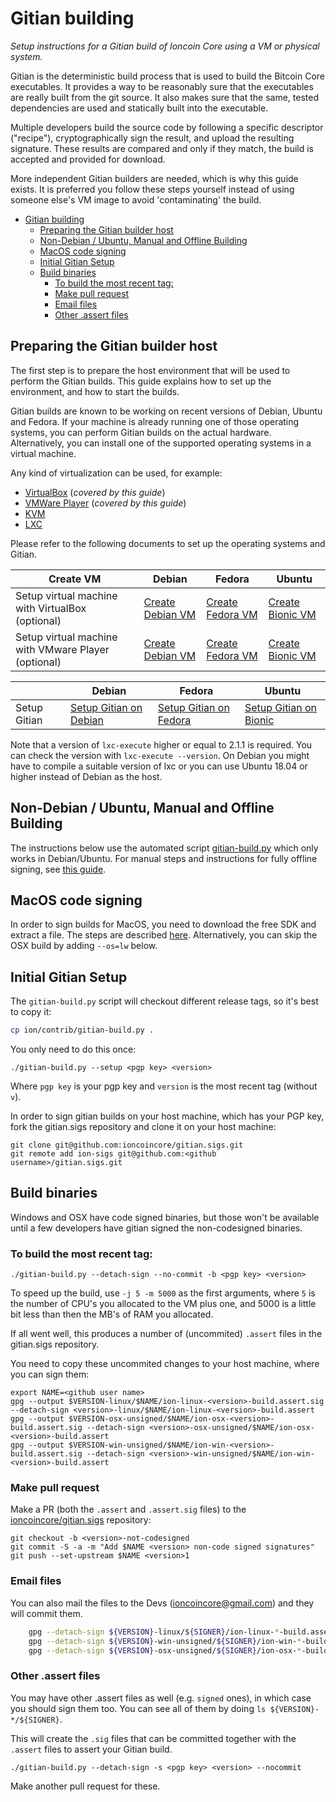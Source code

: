 Gitian building
================

*Setup instructions for a Gitian build of Ioncoin Core using a VM or physical system.*

Gitian is the deterministic build process that is used to build the Bitcoin
Core executables. It provides a way to be reasonably sure that the
executables are really built from the git source. It also makes sure that
the same, tested dependencies are used and statically built into the executable.

Multiple developers build the source code by following a specific descriptor
("recipe"), cryptographically sign the result, and upload the resulting signature.
These results are compared and only if they match, the build is accepted and provided
for download.

More independent Gitian builders are needed, which is why this guide exists.
It is preferred you follow these steps yourself instead of using someone else's
VM image to avoid 'contaminating' the build.

- [Gitian building](#gitian-building)
  - [Preparing the Gitian builder host](#preparing-the-gitian-builder-host)
  - [Non-Debian / Ubuntu, Manual and Offline Building](#non-debian--ubuntu-manual-and-offline-building)
  - [MacOS code signing](#macos-code-signing)
  - [Initial Gitian Setup](#initial-gitian-setup)
  - [Build binaries](#build-binaries)
    - [To build the most recent tag:](#to-build-the-most-recent-tag)
    - [Make pull request](#make-pull-request)
    - [Email files](#email-files)
    - [Other .assert files](#other-assert-files)

## Preparing the Gitian builder host

The first step is to prepare the host environment that will be used to perform the Gitian builds.
This guide explains how to set up the environment, and how to start the builds.

Gitian builds are known to be working on recent versions of Debian, Ubuntu and Fedora.
If your machine is already running one of those operating systems, you can perform Gitian builds on the actual hardware.
Alternatively, you can install one of the supported operating systems in a virtual machine.

Any kind of virtualization can be used, for example:
- [VirtualBox](https://www.virtualbox.org/) (_covered by this guide_)
- [VMWare Player](https://www.vmware.com/) (_covered by this guide_)
- [KVM](http://www.linux-kvm.org/page/Main_Page)
- [LXC](https://linuxcontainers.org/)

Please refer to the following documents to set up the operating systems and Gitian.

| Create VM | Debian                                                                                      | Fedora                                                                                      | Ubuntu                                                                                   |
|-----------------------------------------------------|---------------------------------------------------------------------------------------------|---------------------------------------------------------------------------------------------|------------------------------------------------------------------------------------------|
| Setup virtual machine with VirtualBox (optional)    | [Create Debian VM](./gitian-building/gitian-building-create-vm-debian.md)           | [Create Fedora VM](./gitian-building/gitian-building-create-vm-fedora.md)           | [Create Bionic VM](./gitian-building/gitian-building-create-vm-ubuntu-bionic.md) |
| Setup virtual machine with VMware Player (optional) | [Create Debian VM](./gitian-building/gitian-building-create-vm-vmware-debian.md) | [Create Fedora VM](./gitian-building/gitian-building-create-vm-vmware-fedora.md) | [Create Bionic VM](./gitian-building/gitian-building-create-vm-vmware-ubuntu-bionic.md) |


| | Debian                                                                                      | Fedora                                                                                      | Ubuntu                                                                                   |
|-----------------------------------------------------|---------------------------------------------------------------------------------------------|---------------------------------------------------------------------------------------------|------------------------------------------------------------------------------------------|
| Setup Gitian                                        | [Setup Gitian on Debian](./gitian-building/gitian-building-setup-gitian-debian.md)          | [Setup Gitian on Fedora](./gitian-building/gitian-building-setup-gitian-fedora.md)          | [Setup Gitian on Bionic](./gitian-building/gitian-building-setup-gitian-bionic.md)       |


Note that a version of `lxc-execute` higher or equal to 2.1.1 is required.
You can check the version with `lxc-execute --version`.
On Debian you might have to compile a suitable version of lxc or you can use Ubuntu 18.04 or higher instead of Debian as the host.

## Non-Debian / Ubuntu, Manual and Offline Building
The instructions below use the automated script [gitian-build.py](https://github.com/ioncoincore/ion/blob/master/contrib/gitian-build.py) which only works in Debian/Ubuntu. For manual steps and instructions for fully offline signing, see [this guide](./gitian-building/gitian-building-manual.md).

## MacOS code signing
In order to sign builds for MacOS, you need to download the free SDK and extract a file. The steps are described [here](./gitian-building/gitian-building-mac-os-sdk.md). Alternatively, you can skip the OSX build by adding `--os=lw` below.

## Initial Gitian Setup
The `gitian-build.py` script will checkout different release tags, so it's best to copy it:

```bash
cp ion/contrib/gitian-build.py .
```

You only need to do this once:

```
./gitian-build.py --setup <pgp key> <version>
```

Where `pgp key` is your pgp key and `version` is the most recent tag (without `v`). 

In order to sign gitian builds on your host machine, which has your PGP key, fork the gitian.sigs repository and clone it on your host machine:

```
git clone git@github.com:ioncoincore/gitian.sigs.git
git remote add ion-sigs git@github.com:<github username>/gitian.sigs.git
```

## Build binaries
Windows and OSX have code signed binaries, but those won't be available until a few developers have gitian signed the non-codesigned binaries.

### To build the most recent tag:

 `./gitian-build.py --detach-sign --no-commit -b <pgp key> <version>`

To speed up the build, use `-j 5 -m 5000` as the first arguments, where `5` is the number of CPU's you allocated to the VM plus one, and 5000 is a little bit less than then the MB's of RAM you allocated.

If all went well, this produces a number of (uncommited) `.assert` files in the gitian.sigs repository.

You need to copy these uncommited changes to your host machine, where you can sign them:

```
export NAME=<github user name>
gpg --output $VERSION-linux/$NAME/ion-linux-<version>-build.assert.sig --detach-sign <version>-linux/$NAME/ion-linux-<version>-build.assert 
gpg --output $VERSION-osx-unsigned/$NAME/ion-osx-<version>-build.assert.sig --detach-sign <version>-osx-unsigned/$NAME/ion-osx-<version>-build.assert 
gpg --output $VERSION-win-unsigned/$NAME/ion-win-<version>-build.assert.sig --detach-sign <version>-win-unsigned/$NAME/ion-win-<version>-build.assert 
```

### Make pull request
Make a PR (both the `.assert` and `.assert.sig` files) to the
[ioncoincore/gitian.sigs](https://github.com/ioncoincore/gitian.sigs/) repository:

```
git checkout -b <version>-not-codesigned
git commit -S -a -m "Add $NAME <version> non-code signed signatures"
git push --set-upstream $NAME <version>1
```

### Email files
You can also mail the files to the Devs (ioncoincore@gmail.com) and they will commit them.

```bash
    gpg --detach-sign ${VERSION}-linux/${SIGNER}/ion-linux-*-build.assert
    gpg --detach-sign ${VERSION}-win-unsigned/${SIGNER}/ion-win-*-build.assert
    gpg --detach-sign ${VERSION}-osx-unsigned/${SIGNER}/ion-osx-*-build.assert
```

### Other .assert files
You may have other .assert files as well (e.g. `signed` ones), in which case you should sign them too. You can see all of them by doing `ls ${VERSION}-*/${SIGNER}`.

This will create the `.sig` files that can be committed together with the `.assert` files to assert your
Gitian build.


 `./gitian-build.py --detach-sign -s <pgp key> <version> --nocommit`

Make another pull request for these.
